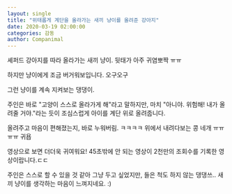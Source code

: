 ```yaml
---
layout: single
title: "위태롭게 계단을 올라가는 새끼 냥이를 올려준 강아지"
date: 2020-03-19 02:00:00
categories: 감동
author: Companimal
---
```


셰퍼드 강아지를 따라 올라가는 새끼 냥이. 뒷태가 아주 귀염뽀짝 ㅠㅠ

하지만 냥이에게 조금 버거워보입니다. 오구오구

그런 냥이를 계속 지켜보는 댕댕이.

주인은 바로 "고양이 스스로 올라가게 해"라고 말하지만, 마치 "아니야. 위험해! 내가 올려줄 거야."라는 듯이 조심스럽게 아이를 계단 위로 올려줍니다.

올려주고 마음이 편해졌는지, 바로 누워버림. ㅋㅋㅋㅋ 위에서 내려다보는 콩 네개 ㅠㅠㅠㅠ 귀욥

영상으로 보면 더더욱 귀여워요! 45초밖에 안 되는 영상이 2천만의 조회수를 기록한 영상이랍니다.ㄷㄷ

주인은 스스로 할 수 있을 것 같아 그냥 두고 싶었지만, 들은 척도 하지 않는 댕댕쓰.. 새끼 냥이를 생각하는 마음이 느껴지네요. :)
